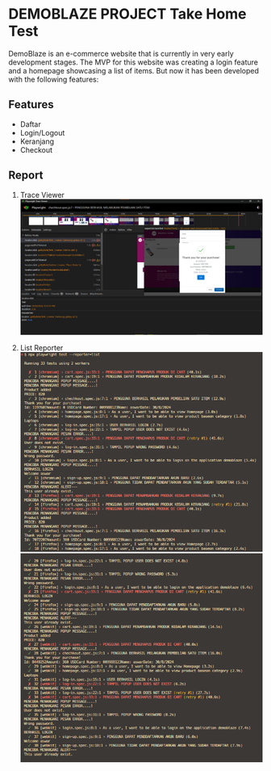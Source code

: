 # DEMOBLAZE PROJECT Take Home Test

DemoBlaze is an e-commerce website that is currently in very early development stages. The MVP for this website was creating a login feature and a homepage showcasing a list of items. But now it has been developed with the following features:

## Features
- Daftar
- Login/Logout
- Keranjang
- Checkout

## Report
1. Trace Viewer
![trace viewer](./assets-png/screen-result.png)

2. List Reporter
![list-one](./assets-png/listReporter-1.png)
![list-two](./assets-png/listReporter-2.png)
